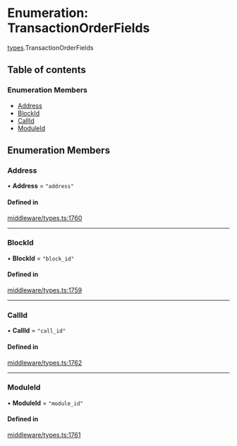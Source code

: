 # Enumeration: TransactionOrderFields

[types](../wiki/types).TransactionOrderFields

## Table of contents

### Enumeration Members

- [Address](../wiki/types.TransactionOrderFields#address)
- [BlockId](../wiki/types.TransactionOrderFields#blockid)
- [CallId](../wiki/types.TransactionOrderFields#callid)
- [ModuleId](../wiki/types.TransactionOrderFields#moduleid)

## Enumeration Members

### Address

• **Address** = ``"address"``

#### Defined in

[middleware/types.ts:1760](https://github.com/PolymeshAssociation/polymesh-sdk/blob/46129005/src/middleware/types.ts#L1760)

___

### BlockId

• **BlockId** = ``"block_id"``

#### Defined in

[middleware/types.ts:1759](https://github.com/PolymeshAssociation/polymesh-sdk/blob/46129005/src/middleware/types.ts#L1759)

___

### CallId

• **CallId** = ``"call_id"``

#### Defined in

[middleware/types.ts:1762](https://github.com/PolymeshAssociation/polymesh-sdk/blob/46129005/src/middleware/types.ts#L1762)

___

### ModuleId

• **ModuleId** = ``"module_id"``

#### Defined in

[middleware/types.ts:1761](https://github.com/PolymeshAssociation/polymesh-sdk/blob/46129005/src/middleware/types.ts#L1761)
